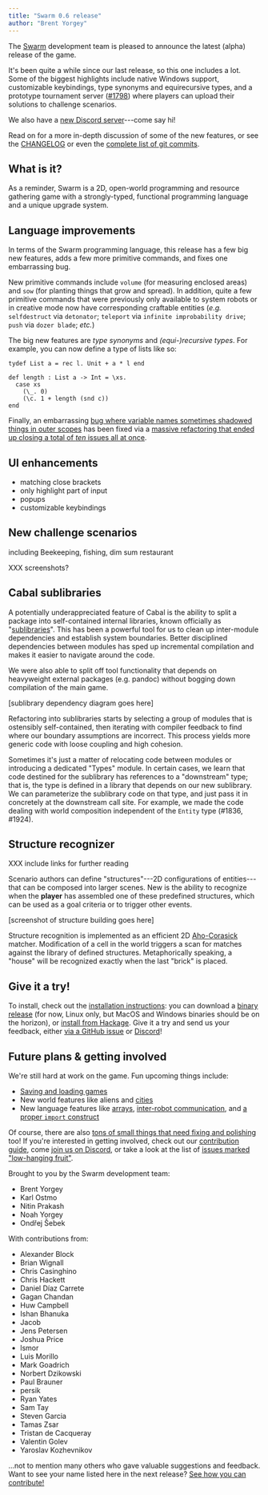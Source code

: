 ```yaml
---
title: "Swarm 0.6 release"
author: "Brent Yorgey"
---
```


The [Swarm](https://github.com/swarm-game/swarm/) development team is
pleased to announce the latest (alpha) release of the game.

It's been quite a while since our last release, so this one includes
a lot.  Some of the biggest highlights include native Windows support,
customizable keybindings, type synonyms and equirecursive types, and a
prototype tournament server
([#1798](https://github.com/swarm-game/swarm/pull/1798)) where players
can upload their solutions to challenge scenarios.

We also have a [new Discord server][discord]---come say hi!

Read on for a more in-depth discussion of some of the new features, or
see the [CHANGELOG](https://github.com/swarm-game/swarm/blob/main/CHANGELOG.md) or even the [complete list of git
commits](https://github.com/swarm-game/swarm/commits/main/?since=2023-11-01&until=2024-06-23).

## What is it?

As a reminder, Swarm is a 2D, open-world programming and resource
gathering game with a strongly-typed, functional programming language
and a unique upgrade system.

## Language improvements

In terms of the Swarm programming language, this release has a few big
new features, adds a few more primitive commands, and fixes one embarrassing bug.

New primitive commands include `volume` (for measuring enclosed
areas) and `sow` (for planting things that grow and spread). In
addition, quite a few primitive commands that were previously only available
to system robots or in creative mode now have corresponding craftable
entities (*e.g.* `selfdestruct` via `detonator`; `teleport` via `infinite
improbability drive`; `push` via `dozer blade`; *etc.*)

The big new features are *type synonyms* and *(equi-)recursive types*.
For example, you can now define a type of lists like so:

```
tydef List a = rec l. Unit + a * l end

def length : List a -> Int = \xs.
  case xs
    (\_. 0)
    (\c. 1 + length (snd c))
end
```

Finally, an embarrassing [bug where variable names sometimes shadowed
things in outer
scopes](https://github.com/swarm-game/swarm/issues/681) has been fixed
via a [massive refactoring that ended up closing a total of *ten*
issues all at once](https://github.com/swarm-game/swarm/pull/1928).

## UI enhancements

- matching close brackets
- only highlight part of input
- popups
- customizable keybindings

## New challenge scenarios

including Beekeeping, fishing, dim sum restaurant

XXX screenshots?

## Cabal sublibraries

A potentially underappreciated feature of Cabal is the ability to split a package into self-contained internal
libraries, known officially as "[sublibraries](https://cabal.readthedocs.io/en/stable/cabal-package-description-file.html#library)".
This has been a powerful tool for us to clean up inter-module dependencies and establish system boundaries. Better disciplined dependencies between modules has sped up incremental compilation and makes it easier to navigate around the code.

We were also able to split off tool functionality that depends on heavyweight external packages (e.g. pandoc) without bogging down compilation of the main game.

[sublibrary dependency diagram goes here]

Refactoring into sublibraries starts by selecting a group of modules that is ostensibly self-contained, then iterating with compiler feedback to find where our boundary assumptions are incorrect. This process yields more generic code with loose coupling and high cohesion.

Sometimes it's just a matter of relocating code between modules or introducing a dedicated "Types" module.
In certain cases, we learn that code destined for the sublibrary has references to a "downstream" type; that is, the type is defined in a library that depends on our new sublibrary. We can parameterize the sublibrary code on that type, and just pass it in concretely at the downstream call site.
For example, we made the code dealing with world composition independent of the `Entity` type (#1836, #1924).

## Structure recognizer

XXX include links for further reading

Scenario authors can define "structures"---2D configurations of entities---that can be composed into larger scenes.
New is the ability to recognize when the **player** has assembled one of these predefined structures, which
can be used as a goal criteria or to trigger other events.

[screenshot of structure building goes here]

Structure recognition is implemented as an efficient 2D [Aho-Corasick](https://en.wikipedia.org/wiki/Aho%E2%80%93Corasick_algorithm) matcher.
Modification of a cell in the world triggers a scan for matches against the library of defined structures.
Metaphorically speaking, a "house" will be recognized exactly when the last "brick" is placed.


## Give it a try!

To install, check out the [installation instructions][install]: you
can download a [binary release][release] (for now, Linux only, but
MacOS and Windows binaries should be on the horizon), or [install from
Hackage][hackage]. Give it a try and send us your feedback, either
[via a GitHub issue][issue] or [Discord][discord]!

[install]: https://github.com/swarm-game/swarm#installing
[release]: https://github.com/swarm-game/swarm/releases
[hackage]: https://hackage.haskell.org/package/swarm
[issue]: https://github.com/swarm-game/swarm/issues/new/choose

## Future plans & getting involved

We're still hard at work on the game. Fun upcoming things include:

- [Saving and loading games][saving]
- New world features like aliens and [cities][cities]
- New language features like [arrays][arrays], [inter-robot communication][robot-comm], and [a
  proper `import` construct][import]

[cities]: https://github.com/swarm-game/swarm/issues/112
[saving]: https://github.com/swarm-game/swarm/issues/50
[arrays]: https://github.com/swarm-game/swarm/issues/98
[robot-comm]: https://github.com/swarm-game/swarm/issues/94
[import]: https://github.com/swarm-game/swarm/issues/495

Of course, there are also [tons of small things that need fixing and
polishing][low-hanging] too! If you're interested in getting
involved, check out our [contribution guide][contrib], come [join us
on Discord][discord], or take a look at the list of
[issues marked "low-hanging fruit"][low-hanging].

[contrib]: https://github.com/swarm-game/swarm/blob/main/CONTRIBUTING.md
[low-hanging]: https://github.com/swarm-game/swarm/issues?q=is%3Aissue+is%3Aopen+label%3A%22C-Low+Hanging+Fruit%22
[discord]: https://discord.gg/kp8MuSgkPw

Brought to you by the Swarm development team:

- Brent Yorgey
- Karl Ostmo
- Nitin Prakash
- Noah Yorgey
- Ondřej Šebek

With contributions from:

- Alexander Block
- Brian Wignall
- Chris Casinghino
- Chris Hackett
- Daniel Díaz Carrete
- Gagan Chandan
- Huw Campbell
- Ishan Bhanuka
- Jacob
- Jens Petersen
- Joshua Price
- lsmor
- Luis Morillo
- Mark Goadrich
- Norbert Dzikowski
- Paul Brauner
- persik
- Ryan Yates
- Sam Tay
- Steven Garcia
- Tamas Zsar
- Tristan de Cacqueray
- Valentin Golev
- Yaroslav Kozhevnikov

...not to mention many others who gave valuable suggestions and
feedback. Want to see your name listed here in the next release?
[See how you can contribute!][contrib]
